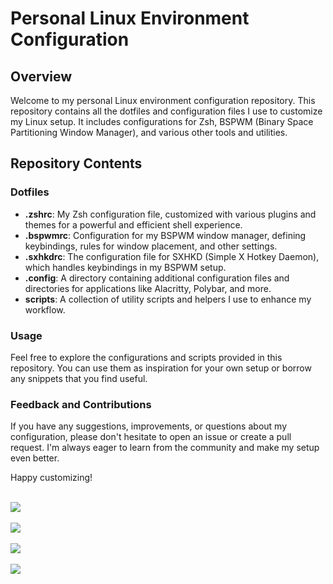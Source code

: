 # Personal Linux Environment Configuration

## Overview

Welcome to my personal Linux environment configuration repository. This repository contains all the dotfiles and configuration files I use to customize my Linux setup. It includes configurations for Zsh, BSPWM (Binary Space Partitioning Window Manager), and various other tools and utilities.

## Repository Contents

### Dotfiles

- **.zshrc**: My Zsh configuration file, customized with various plugins and themes for a powerful and efficient shell experience.
- **.bspwmrc**: Configuration for my BSPWM window manager, defining keybindings, rules for window placement, and other settings.
- **.sxhkdrc**: The configuration file for SXHKD (Simple X Hotkey Daemon), which handles keybindings in my BSPWM setup.
- **.config**: A directory containing additional configuration files and directories for applications like Alacritty, Polybar, and more.
- **scripts**: A collection of utility scripts and helpers I use to enhance my workflow.

### Usage

Feel free to explore the configurations and scripts provided in this repository. You can use them as inspiration for your own setup or borrow any snippets that you find useful.

### Feedback and Contributions

If you have any suggestions, improvements, or questions about my configuration, please don't hesitate to open an issue or create a pull request. I'm always eager to learn from the community and make my setup even better.

Happy customizing!

<br>    
<image src="./img/fzf.png">
<br>
<br>    
<image src="./img/nvim.png">
<br>
<br>    
<image src="./img/shell.png">
<br>
<br>    
<image src="./img/directory.png">
<br>
